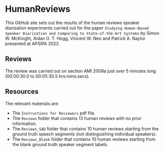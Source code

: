 # HumanReviews
This GitHub site sets out the results of the human reviews speaker diarization experiments carried out for the paper ``Studying Human-Based Speaker Diarization and Comparing to State-of-the-Art Systems`` by Simon W. McKnight, Aidan O. T. Hogg, Vincent W. Neo and Patrick A. Naylor presented at APSIPA 2022.

## Reviews
The review was carried out on section AMI 2008a just over 5 minutes long (00:00:30.0 to 00:05:30.5 hrs:mins:secs).

## Resources
The relevant materials are:
- The ``Instructions for Reviewers`` pdf file.
- The ``Reviews`` folder that contains 13 human reviews with no prior information.
- The ``Reviews_SAD`` folder that contains 10 human reviews starting from the ground truth speech segments (not distinguishing individual speakers).
- The ``Reviews_Blank`` folder that contains 10 human reviews starting from the blank ground truth speaker segment labels.
